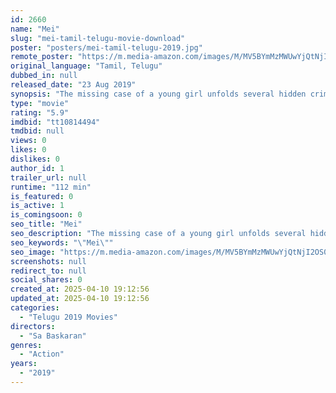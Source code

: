 ```yaml
---
id: 2660
name: "Mei"
slug: "mei-tamil-telugu-movie-download"
poster: "posters/mei-tamil-telugu-2019.jpg"
remote_poster: "https://m.media-amazon.com/images/M/MV5BYmMzMWUwYjQtNjI2OS00ODU3LTg0MTktZTYzYTE0ZWJmYTkwXkEyXkFqcGc@._V1_SX300.jpg"
original_language: "Tamil, Telugu"
dubbed_in: null
released_date: "23 Aug 2019"
synopsis: "The missing case of a young girl unfolds several hidden crimes related to a medical racket as investigation progresses."
type: "movie"
rating: "5.9"
imdbid: "tt10814494"
tmdbid: null
views: 0
likes: 0
dislikes: 0
author_id: 1
trailer_url: null
runtime: "112 min"
is_featured: 0
is_active: 1
is_comingsoon: 0
seo_title: "Mei"
seo_description: "The missing case of a young girl unfolds several hidden crimes related to a medical racket as investigation progresses."
seo_keywords: "\"Mei\""
seo_image: "https://m.media-amazon.com/images/M/MV5BYmMzMWUwYjQtNjI2OS00ODU3LTg0MTktZTYzYTE0ZWJmYTkwXkEyXkFqcGc@._V1_SX300.jpg"
screenshots: null
redirect_to: null
social_shares: 0
created_at: 2025-04-10 19:12:56
updated_at: 2025-04-10 19:12:56
categories:
  - "Telugu 2019 Movies"
directors:
  - "Sa Baskaran"
genres:
  - "Action"
years:
  - "2019"
---
```

